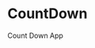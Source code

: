 # CountDown
 Count Down App
     
        
                                              
                                               
                                           
                                 
                   
           
  
 
  
 
